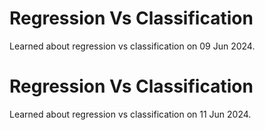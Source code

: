 # Regression Vs Classification
Learned about regression vs classification on 09 Jun 2024.

# Regression Vs Classification
Learned about regression vs classification on 11 Jun 2024.

